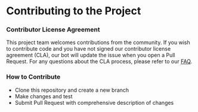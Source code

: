 # Contributing to the Project

### Contributor License Agreement
This project team welcomes contributions from the community. If you wish to
contribute code and you have not signed our contributor license agreement (CLA),
our bot will update the issue when you open a Pull Request. For any questions
about the CLA process, please refer to our [FAQ](https://cla.vmware.com/faq).

### How to Contribute
* Clone this repository and create a new branch
* Make changes and test
* Submit Pull Request with comprehensive description of changes
